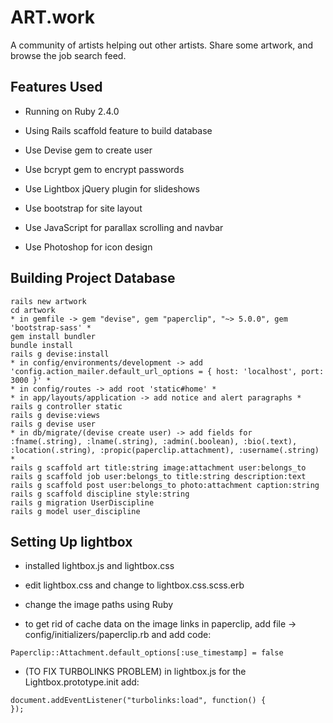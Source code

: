 # ART.work

A community of artists helping out other artists. Share some artwork, and browse the job search feed.

## Features Used

* Running on Ruby 2.4.0

* Using Rails scaffold feature to build database

* Use Devise gem to create user

* Use bcrypt gem to encrypt passwords

* Use Lightbox jQuery plugin for slideshows

* Use bootstrap for site layout

* Use JavaScript for parallax scrolling and navbar

* Use Photoshop for icon design

## Building Project Database
````
rails new artwork
cd artwork
* in gemfile -> gem "devise", gem "paperclip", "~> 5.0.0", gem 'bootstrap-sass' *
gem install bundler
bundle install
rails g devise:install
* in config/environments/development -> add 'config.action_mailer.default_url_options = { host: 'localhost', port: 3000 }' *
* in config/routes -> add root 'static#home' *
* in app/layouts/application -> add notice and alert paragraphs *
rails g controller static
rails g devise:views
rails g devise user
* in db/migrate/(devise create user) -> add fields for :fname(.string), :lname(.string), :admin(.boolean), :bio(.text), :location(.string), :propic(paperclip.attachment), :username(.string) *
rails g scaffold art title:string image:attachment user:belongs_to
rails g scaffold job user:belongs_to title:string description:text
rails g scaffold post user:belongs_to photo:attachment caption:string
rails g scaffold discipline style:string
rails g migration UserDiscipline
rails g model user_discipline
````

## Setting Up lightbox

* installed lightbox.js and lightbox.css

* edit lightbox.css and change to lightbox.css.scss.erb

* change the image paths using Ruby

* to get rid of cache data on the image links in paperclip, add file -> config/initializers/paperclip.rb and add code:
````
Paperclip::Attachment.default_options[:use_timestamp] = false
````
* (TO FIX TURBOLINKS PROBLEM) in lightbox.js for the Lightbox.prototype.init add:
````
document.addEventListener("turbolinks:load", function() {
});
````
